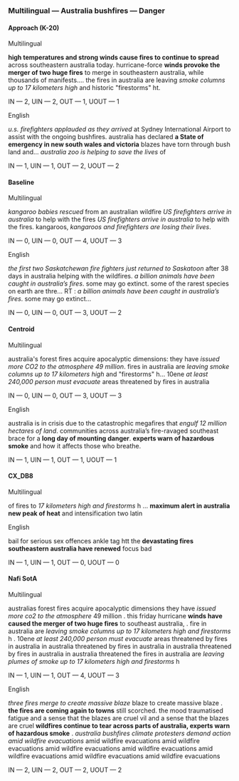### Multilingual — Australia bushfires — Danger



#### Approach (K-20)

Multilingual

**high temperatures and strong winds cause fires to continue to spread** across southeastern australia today. hurricane-force **winds provoke the merger of two huge fires** to merge in southeastern australia, while thousands of manifests.... the fires in australia are leaving *smoke columns up to 17 kilometers high* and historic "firestorms" ht.

IN — 2, UIN — 2, OUT — 1, UOUT — 1

English

*u.s. firefighters applauded  as they arrived* at Sydney International Airport to assist with the ongoing bushfires. australia has declared **a State of emergency in new south wales and victoria** blazes have torn through bush land and... *australia zoo is helping to save the lives* of

IN — 1, UIN — 1, OUT — 2, UOUT — 2

#### Baseline

Multilingual

*kangaroo babies rescued* from an australian wildfire *US firefighters arrive in australia* to help with the fires *US firefighters arrive in australia* to help with the fires. kangaroos, *kangaroos and firefighters are losing their lives*.

IN — 0, UIN — 0, OUT — 4, UOUT — 3

English

*the first two Saskatchewan fire fighters just returned to Saskatoon* after 38 days in australia helping with the wildfires. *a billion animals have been caught in australia’s fires*. some may go extinct. some of the rarest species on earth are thre... RT : *a billion animals have been caught in australia’s fires*. some may go extinct...

IN — 0, UIN — 0, OUT — 3, UOUT — 2

#### Centroid

Multilingual

australia's forest fires acquire apocalyptic dimensions: they have *issued more CO2 to the atmosphere 49 million*. fires in australia are *leaving smoke columns up to 17 kilometers high* and "firestorms" h... 10ene *at least 240,000 person must evacuate* areas threatened by fires in australia

IN — 0, UIN — 0, OUT — 3, UOUT — 3

English

australia is in crisis due to the catastrophic megafires that *engulf 12 million hectares of land*. communities across australia’s fire-ravaged southeast brace for a **long day of mounting danger**. **experts warn of hazardous smoke** and how it affects those who breathe.

IN — 1, UIN — 1, OUT — 1, UOUT — 1

#### CX\_DB8

Multilingual

of fires to *17 kilometers high and firestorms* h ... **maximum alert in australia new peak of heat** and intensification two latin

English

bail for serious sex offences ankle tag htt the **devastating fires southeastern australia have renewed** focus bad

IN — 1, UIN — 1, OUT — 0, UOUT — 0

#### Nafi SotA

Multilingual

australias forest fires acquire apocalyptic dimensions they have *issued more co2 to the atmosphere* 49 million .
this friday hurricane **winds have caused the merger of two huge fires** to southeast australia, .
fire in australia are *leaving smoke columns up to 17 kilometers high and firestorms* h .
10ene *at least 240,000 person must evacuate* areas threatened by fires in australia in australia threatened by fires in australia in australia threatened by fires in australia in australia threatened
the fires in australia are *leaving plumes of smoke up to 17 kilometers high and firestorms* h

IN — 1, UIN — 1, OUT — 4, UOUT — 3

English

*three fires merge to create massive blaze* blaze to create massive blaze .
**the fires are coming again to towns** still scorched. the mood traumatised fatigue and a sense that the blazes are cruel vil and a sense that the blazes are cruel
**wildfires continue to tear across parts of australia, experts warn of hazardous smoke** .
*australia bushfires climate protesters demand action amid wildfire evacuations* amid wildfire evacuations amid wildfire evacuations amid wildfire evacuations amid wildfire evacuations amid wildfire evacuations amid wildfire evacuations amid wildfire evacuations

IN — 2, UIN — 2, OUT — 2, UOUT — 2
